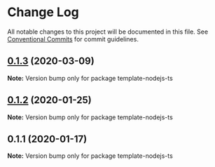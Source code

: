 # Change Log

All notable changes to this project will be documented in this file.
See [Conventional Commits](https://conventionalcommits.org) for commit guidelines.

## [0.1.3](https://github.com/Ganevru/template-nodejs-ts/compare/template-nodejs-ts@0.1.2...template-nodejs-ts@0.1.3) (2020-03-09)

**Note:** Version bump only for package template-nodejs-ts





## [0.1.2](https://github.com/Ganevru/template-nodejs-ts/compare/template-nodejs-ts@0.1.1...template-nodejs-ts@0.1.2) (2020-01-25)

**Note:** Version bump only for package template-nodejs-ts





## 0.1.1 (2020-01-17)

**Note:** Version bump only for package template-nodejs-ts
